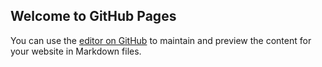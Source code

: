 ## Welcome to GitHub Pages

You can use the [editor on GitHub](https://github.com/parichit/WIMPIBLAST/edit/master/README.md) to maintain and preview the content for your website in Markdown files.
